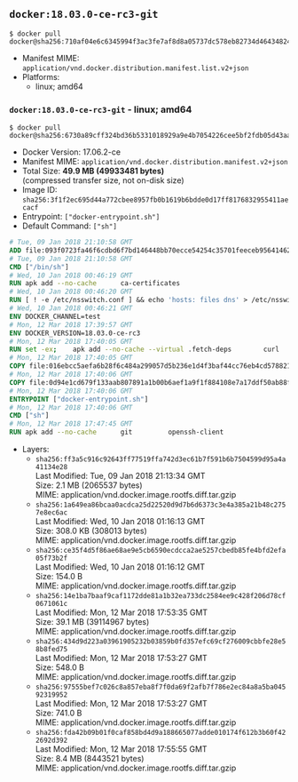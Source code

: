 ## `docker:18.03.0-ce-rc3-git`

```console
$ docker pull docker@sha256:710af04e6c6345994f3ac3fe7af8d8a05737dc578eb82734d46434824e2f02c7
```

-	Manifest MIME: `application/vnd.docker.distribution.manifest.list.v2+json`
-	Platforms:
	-	linux; amd64

### `docker:18.03.0-ce-rc3-git` - linux; amd64

```console
$ docker pull docker@sha256:6730a89cff324bd36b5331018929a9e4b7054226cee5bf2fdb05d43aad33c87a
```

-	Docker Version: 17.06.2-ce
-	Manifest MIME: `application/vnd.docker.distribution.manifest.v2+json`
-	Total Size: **49.9 MB (49933481 bytes)**  
	(compressed transfer size, not on-disk size)
-	Image ID: `sha256:3f1f2ec695d44a772cbee8957fb0b1619b6bdde0d17ff8176832955411aecacf`
-	Entrypoint: `["docker-entrypoint.sh"]`
-	Default Command: `["sh"]`

```dockerfile
# Tue, 09 Jan 2018 21:10:58 GMT
ADD file:093f0723fa46f6cdbd6f7bd146448bb70ecce54254c35701feeceb956414622f in / 
# Tue, 09 Jan 2018 21:10:58 GMT
CMD ["/bin/sh"]
# Wed, 10 Jan 2018 00:46:19 GMT
RUN apk add --no-cache 		ca-certificates
# Wed, 10 Jan 2018 00:46:20 GMT
RUN [ ! -e /etc/nsswitch.conf ] && echo 'hosts: files dns' > /etc/nsswitch.conf
# Wed, 10 Jan 2018 00:46:21 GMT
ENV DOCKER_CHANNEL=test
# Mon, 12 Mar 2018 17:39:57 GMT
ENV DOCKER_VERSION=18.03.0-ce-rc3
# Mon, 12 Mar 2018 17:40:05 GMT
RUN set -ex; 	apk add --no-cache --virtual .fetch-deps 		curl 		tar 	; 		apkArch="$(apk --print-arch)"; 	case "$apkArch" in 		x86_64) dockerArch='x86_64' ;; 		armhf) dockerArch='armel' ;; 		aarch64) dockerArch='aarch64' ;; 		ppc64le) dockerArch='ppc64le' ;; 		s390x) dockerArch='s390x' ;; 		*) echo >&2 "error: unsupported architecture ($apkArch)"; exit 1 ;;	esac; 		if ! curl -fL -o docker.tgz "https://download.docker.com/linux/static/${DOCKER_CHANNEL}/${dockerArch}/docker-${DOCKER_VERSION}.tgz"; then 		echo >&2 "error: failed to download 'docker-${DOCKER_VERSION}' from '${DOCKER_CHANNEL}' for '${dockerArch}'"; 		exit 1; 	fi; 		tar --extract 		--file docker.tgz 		--strip-components 1 		--directory /usr/local/bin/ 	; 	rm docker.tgz; 		apk del .fetch-deps; 		dockerd -v; 	docker -v
# Mon, 12 Mar 2018 17:40:05 GMT
COPY file:016ebcc5aefa6b28f6c484a299057d5b236e1d4f3baf44cc76eb4cd578821691 in /usr/local/bin/modprobe 
# Mon, 12 Mar 2018 17:40:06 GMT
COPY file:0d94e1cd679f133aab807891a1b00b6aef1a9f1f884108e7a17ddf50ab88f1fb in /usr/local/bin/ 
# Mon, 12 Mar 2018 17:40:06 GMT
ENTRYPOINT ["docker-entrypoint.sh"]
# Mon, 12 Mar 2018 17:40:06 GMT
CMD ["sh"]
# Mon, 12 Mar 2018 17:47:45 GMT
RUN apk add --no-cache 		git 		openssh-client
```

-	Layers:
	-	`sha256:ff3a5c916c92643ff77519ffa742d3ec61b7f591b6b7504599d95a4a41134e28`  
		Last Modified: Tue, 09 Jan 2018 21:13:34 GMT  
		Size: 2.1 MB (2065537 bytes)  
		MIME: application/vnd.docker.image.rootfs.diff.tar.gzip
	-	`sha256:1a649ea86bcaa0acdca25d22520d9d7b6d6373c3e4a385a21b48c2757e8ec6ac`  
		Last Modified: Wed, 10 Jan 2018 01:16:13 GMT  
		Size: 308.0 KB (308013 bytes)  
		MIME: application/vnd.docker.image.rootfs.diff.tar.gzip
	-	`sha256:ce35f4d5f86ae68ae9e5cb6590ecdcca2ae5257cbedb85fe4bfd2efa05f73b2f`  
		Last Modified: Wed, 10 Jan 2018 01:16:12 GMT  
		Size: 154.0 B  
		MIME: application/vnd.docker.image.rootfs.diff.tar.gzip
	-	`sha256:14e1ba7baaf9caf1172dde81a1b32ea733dc2584ee9c428f206d78cf0671061c`  
		Last Modified: Mon, 12 Mar 2018 17:53:35 GMT  
		Size: 39.1 MB (39114967 bytes)  
		MIME: application/vnd.docker.image.rootfs.diff.tar.gzip
	-	`sha256:434d9d223a03961905232b03859b0fd357efc69cf276009cbbfe28e58b8fed75`  
		Last Modified: Mon, 12 Mar 2018 17:53:27 GMT  
		Size: 548.0 B  
		MIME: application/vnd.docker.image.rootfs.diff.tar.gzip
	-	`sha256:97555bef7c026c8a857eba8f7f0da69f2afb7f786e2ec84a8a5ba04592319952`  
		Last Modified: Mon, 12 Mar 2018 17:53:27 GMT  
		Size: 741.0 B  
		MIME: application/vnd.docker.image.rootfs.diff.tar.gzip
	-	`sha256:fda42b09b01f0caf858bd4d9a188665077adde010174f612b3b60f422692d392`  
		Last Modified: Mon, 12 Mar 2018 17:55:55 GMT  
		Size: 8.4 MB (8443521 bytes)  
		MIME: application/vnd.docker.image.rootfs.diff.tar.gzip
